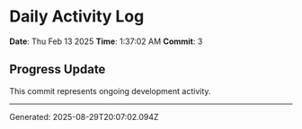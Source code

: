 # Daily Activity Log

**Date**: Thu Feb 13 2025
**Time**: 1:37:02 AM
**Commit**: 3

## Progress Update

This commit represents ongoing development activity.

---
Generated: 2025-08-29T20:07:02.094Z
